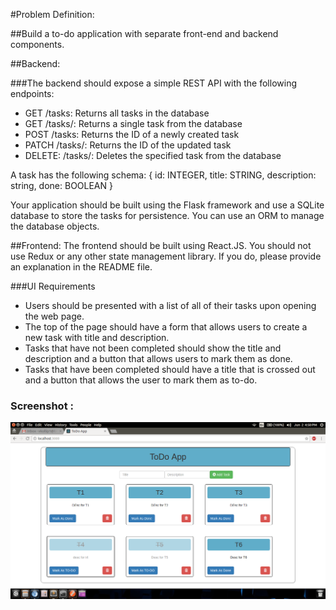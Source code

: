 #Problem Definition: 

##Build a to-do application with separate front-end and backend components.

##Backend:

###The backend should expose a simple REST API with the following endpoints:
-	GET /tasks: Returns all tasks in the database
-	GET /tasks/<id>: Returns a single task from the database
-	POST /tasks: Returns the ID of a newly created task
-	PATCH /tasks/<id>: Returns the ID of the updated task
-	DELETE: /tasks/<id>: Deletes the specified task from the database

A task has the following schema:
	{
		id: INTEGER,
		title: STRING,
		description: string,
		done: BOOLEAN
	}

Your application should be built using the Flask framework and use a SQLite database to store the tasks for persistence. You can use an ORM to manage the database objects. 

##Frontend:
The frontend should be built using React.JS. You should not use Redux or any other state management library. If you do, please provide an explanation in the README file.

###UI Requirements
-	Users should be presented with a list of all of their tasks upon opening the web page. 
-	The top of the page should have a form that allows users to create a new task with title and description.
-	Tasks that have not been completed should show the title and description and a button that allows users to mark them as done.
-	Tasks that have been completed should have a title that is crossed out and a button that allows the user to mark them as to-do.

### Screenshot :
<img src="https://github.com/vaibhavkollipara/Flask-ToDo/blob/master/screenshot.png?raw=true" />
